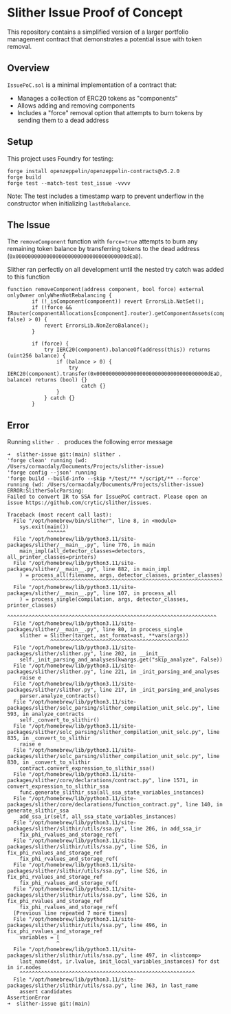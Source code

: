 # Slither Issue Proof of Concept

This repository contains a simplified version of a larger portfolio management contract that demonstrates a potential issue with token removal.

## Overview

`IssuePoC.sol` is a minimal implementation of a contract that:
- Manages a collection of ERC20 tokens as "components"
- Allows adding and removing components
- Includes a "force" removal option that attempts to burn tokens by sending them to a dead address

## Setup

This project uses Foundry for testing:

```
forge install openzeppelin/openzeppelin-contracts@v5.2.0
forge build
forge test --match-test test_issue -vvvv
```

Note: The test includes a timestamp warp to prevent underflow in the constructor when initializing `lastRebalance`.

## The Issue

The `removeComponent` function with `force=true` attempts to burn any remaining token balance by transferring tokens to the dead address (`0x000000000000000000000000000000000000dEaD`). 

Slither ran perfectly on all development until the nested try catch was added to this function

```solidity
function removeComponent(address component, bool force) external onlyOwner onlyWhenNotRebalancing {
        if (!_isComponent(component)) revert ErrorsLib.NotSet();
        if (!force && IRouter(componentAllocations[component].router).getComponentAssets(component, false) > 0) {
            revert ErrorsLib.NonZeroBalance();
        }

        if (force) {
            try IERC20(component).balanceOf(address(this)) returns (uint256 balance) {
                if (balance > 0) {
                    try IERC20(component).transfer(0x000000000000000000000000000000000000dEaD, balance) returns (bool) {}
                        catch {}
                }
            } catch {}
        }
```


## Error
Running ```slither . ``` produces the following error message

```shell
➜  slither-issue git:(main) slither .
'forge clean' running (wd: /Users/cormacdaly/Documents/Projects/slither-issue)
'forge config --json' running
'forge build --build-info --skip */test/** */script/** --force' running (wd: /Users/cormacdaly/Documents/Projects/slither-issue)
ERROR:SlitherSolcParsing:
Failed to convert IR to SSA for IssuePoC contract. Please open an issue https://github.com/crytic/slither/issues.
 
Traceback (most recent call last):
  File "/opt/homebrew/bin/slither", line 8, in <module>
    sys.exit(main())
             ^^^^^^
  File "/opt/homebrew/lib/python3.11/site-packages/slither/__main__.py", line 776, in main
    main_impl(all_detector_classes=detectors, all_printer_classes=printers)
  File "/opt/homebrew/lib/python3.11/site-packages/slither/__main__.py", line 882, in main_impl
    ) = process_all(filename, args, detector_classes, printer_classes)
        ^^^^^^^^^^^^^^^^^^^^^^^^^^^^^^^^^^^^^^^^^^^^^^^^^^^^^^^^^^^^^^
  File "/opt/homebrew/lib/python3.11/site-packages/slither/__main__.py", line 107, in process_all
    ) = process_single(compilation, args, detector_classes, printer_classes)
        ^^^^^^^^^^^^^^^^^^^^^^^^^^^^^^^^^^^^^^^^^^^^^^^^^^^^^^^^^^^^^^^^^^^^
  File "/opt/homebrew/lib/python3.11/site-packages/slither/__main__.py", line 80, in process_single
    slither = Slither(target, ast_format=ast, **vars(args))
              ^^^^^^^^^^^^^^^^^^^^^^^^^^^^^^^^^^^^^^^^^^^^^
  File "/opt/homebrew/lib/python3.11/site-packages/slither/slither.py", line 202, in __init__
    self._init_parsing_and_analyses(kwargs.get("skip_analyze", False))
  File "/opt/homebrew/lib/python3.11/site-packages/slither/slither.py", line 221, in _init_parsing_and_analyses
    raise e
  File "/opt/homebrew/lib/python3.11/site-packages/slither/slither.py", line 217, in _init_parsing_and_analyses
    parser.analyze_contracts()
  File "/opt/homebrew/lib/python3.11/site-packages/slither/solc_parsing/slither_compilation_unit_solc.py", line 593, in analyze_contracts
    self._convert_to_slithir()
  File "/opt/homebrew/lib/python3.11/site-packages/slither/solc_parsing/slither_compilation_unit_solc.py", line 835, in _convert_to_slithir
    raise e
  File "/opt/homebrew/lib/python3.11/site-packages/slither/solc_parsing/slither_compilation_unit_solc.py", line 830, in _convert_to_slithir
    contract.convert_expression_to_slithir_ssa()
  File "/opt/homebrew/lib/python3.11/site-packages/slither/core/declarations/contract.py", line 1571, in convert_expression_to_slithir_ssa
    func.generate_slithir_ssa(all_ssa_state_variables_instances)
  File "/opt/homebrew/lib/python3.11/site-packages/slither/core/declarations/function_contract.py", line 140, in generate_slithir_ssa
    add_ssa_ir(self, all_ssa_state_variables_instances)
  File "/opt/homebrew/lib/python3.11/site-packages/slither/slithir/utils/ssa.py", line 206, in add_ssa_ir
    fix_phi_rvalues_and_storage_ref(
  File "/opt/homebrew/lib/python3.11/site-packages/slither/slithir/utils/ssa.py", line 526, in fix_phi_rvalues_and_storage_ref
    fix_phi_rvalues_and_storage_ref(
  File "/opt/homebrew/lib/python3.11/site-packages/slither/slithir/utils/ssa.py", line 526, in fix_phi_rvalues_and_storage_ref
    fix_phi_rvalues_and_storage_ref(
  File "/opt/homebrew/lib/python3.11/site-packages/slither/slithir/utils/ssa.py", line 526, in fix_phi_rvalues_and_storage_ref
    fix_phi_rvalues_and_storage_ref(
  [Previous line repeated 7 more times]
  File "/opt/homebrew/lib/python3.11/site-packages/slither/slithir/utils/ssa.py", line 496, in fix_phi_rvalues_and_storage_ref
    variables = [
                ^
  File "/opt/homebrew/lib/python3.11/site-packages/slither/slithir/utils/ssa.py", line 497, in <listcomp>
    last_name(dst, ir.lvalue, init_local_variables_instances) for dst in ir.nodes
    ^^^^^^^^^^^^^^^^^^^^^^^^^^^^^^^^^^^^^^^^^^^^^^^^^^^^^^^^^
  File "/opt/homebrew/lib/python3.11/site-packages/slither/slithir/utils/ssa.py", line 363, in last_name
    assert candidates
AssertionError
➜  slither-issue git:(main)
```
